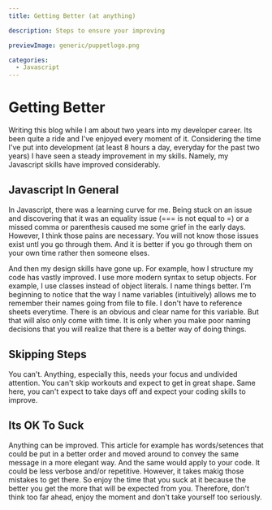 ```yaml
---
title: Getting Better (at anything)

description: Steps to ensure your improving

previewImage: generic/puppetlogo.png

categories:
  - Javascript
---
```


# Getting Better

Writing this blog while I am about two years into my developer career. Its been quite a ride and I've enjoyed every moment of it. Considering the time I've put into development (at least 8 hours a day, everyday for the past two years) I have seen a steady improvement in my skills. Namely, my Javascript skills have improved considerably.

## Javascript In General

In Javascript, there was a learning curve for me. Being stuck on an issue and discovering that it was an equality issue (=== is not equal to =) or a missed comma or parenthesis caused me some grief in the early days. However, I think those pains are necessary. You will not know those issues exist untl you go through them. And it is better if you go through them on your own time rather then someone elses.

And then my design skills have gone up. For example, how I structure my code has vastly improved. I use more modern syntax to setup objects. For example, I use classes instead of object literals. I name things better. I'm beginning to notice that the way I name variables (intuitively) allows me to remember their names going from file to file. I don't have to reference sheets everytime. There is an obvious and clear name for this variable. But that will also only come with time. It is only when you make poor naming decisions that you will realize that there is a better way of doing things.

## Skipping Steps

You can't. Anything, especially this, needs your focus and undivided attention. You can't skip workouts and expect to get in great shape. Same here, you can't expect to take days off and expect your coding skills to improve.

## Its OK To Suck

Anything can be improved. This article for example has words/setences that could be put in a better order and moved around to convey the same message in a more elegant way. And the same would apply to your code. It could be less verbose and/or repetitive. However, it takes makig those mistakes to get there. So enjoy the time that you suck at it because the better you get the more that will be expected from you. Therefore, don't think too far ahead, enjoy the moment and don't take yourself too seriously.
